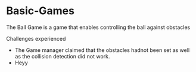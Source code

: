 # Basic-Games
The Ball Game is a game that enables controlling the ball against obstacles


Challenges experienced
- The Game manager claimed that the obstacles hadnot been set as well as the collision detection did not work.
- Heyy
